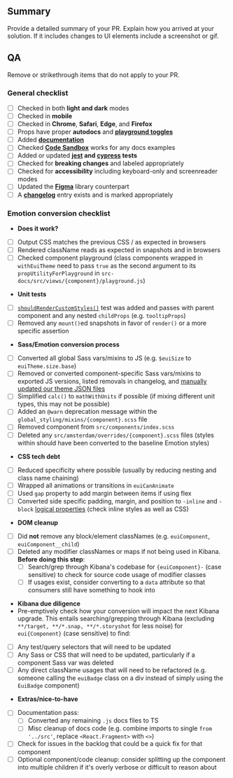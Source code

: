 ## Summary

Provide a detailed summary of your PR. Explain how you arrived at your solution. If it includes changes to UI elements include a screenshot or gif.

## QA

Remove or strikethrough items that do not apply to your PR.

### General checklist

- [ ] Checked in both **light and dark** modes
- [ ] Checked in **mobile**
- [ ] Checked in **Chrome**, **Safari**, **Edge**, and **Firefox**
- [ ] Props have proper **autodocs** and **[playground toggles](https://github.com/elastic/eui/blob/main/wiki/documentation-guidelines.md#adding-playground-toggles)**
- [ ] Added **[documentation](https://github.com/elastic/eui/blob/main/wiki/documentation-guidelines.md)**
- [ ] Checked **[Code Sandbox](https://codesandbox.io/)** works for any docs examples
- [ ] Added or updated **[jest](https://github.com/elastic/eui/blob/main/wiki/testing.md) and [cypress](https://github.com/elastic/eui/blob/main/wiki/cypress-testing.md) tests**
- [ ] Checked for **breaking changes** and labeled appropriately
- [ ] Checked for **accessibility** including keyboard-only and screenreader modes
- [ ] Updated the **[Figma](https://www.figma.com/community/file/964536385682658129)** library counterpart
- [ ] A **[changelog](https://github.com/elastic/eui/blob/main/wiki/documentation-guidelines.md#changelog)** entry exists and is marked appropriately

### Emotion conversion checklist

- **Does it work?**
- [ ] Output CSS matches the previous CSS / as expected in browsers
- [ ] Rendered className reads as expected in snapshots and in browsers
- [ ] Checked component playground (class components wrapped in `withEuiTheme` need to pass `true` as the second argument to its `propUtilityForPlayground` in `src-docs/src/views/{component}/playground.js`)
&nbsp;
- **Unit tests**
- [ ] [`shouldRenderCustomStyles()`](https://github.com/elastic/eui/blob/6054e9b8310bdb106371c0c9ff8bc48e3e0e594b/src/test/internal/render_custom_styles.tsx) test was added and passes with parent component and any nested `childProps` (e.g. `tooltipProps`)
- [ ] Removed any `mount()`ed snapshots in favor of `render()` or a more specific assertion
&nbsp;
- **Sass/Emotion conversion process**
- [ ] Converted all global Sass vars/mixins to JS (e.g. `$euiSize` to `euiTheme.size.base`)
- [ ] Removed or converted component-specific Sass vars/mixins to exported JS versions, listed removals in changelog, and [manually updated our theme JSON files](https://github.com/elastic/eui/tree/main/src-docs/src/views/theme/_json)
- [ ] Simplified `calc()` to `mathWithUnits` if possible (if mixing different unit types, this may not be possible)
- [ ] Added an `@warn` deprecation message within the `global_styling/mixins/{component}.scss` file
- [ ] Removed component from `src/components/index.scss`
- [ ] Deleted any `src/amsterdam/overrides/{component}.scss` files (styles within should have been converted to the baseline Emotion styles)
&nbsp;
- **CSS tech debt**
- [ ] Reduced specificity where possible (usually by reducing nesting and class name chaining)
- [ ] Wrapped all animations or transitions in `euiCanAnimate`
- [ ] Used `gap` property to add margin between items if using flex
- [ ] Converted side specific padding, margin, and position to `-inline` and `-block` [logical properties](https://developer.mozilla.org/en-US/docs/Web/CSS/CSS_Logical_Properties) (check inline styles as well as CSS)
&nbsp;
- **DOM cleanup**
- [ ] Did **not** remove any block/element classNames (e.g. `euiComponent`, `euiComponent__child`)
- [ ] Deleted any modifier classNames or maps if not being used in Kibana. **Before doing this step**:
    - [ ] Search/grep through Kibana's codebase for `{euiComponent}-` (case sensitive) to check for source code usage of modifier classes
    - [ ] If usages exist, consider converting to a `data` attribute so that consumers still have something to hook into
&nbsp;
- **Kibana due diligence**
- Pre-emptively check how your conversion will impact the next Kibana upgrade. This entails searching/grepping through Kibana (excluding `**/target, **/*.snap, **/*.storyshot` for less noise) for `eui{Component}` (case sensitive) to find:
- [ ] Any test/query selectors that will need to be updated
- [ ] Any Sass or CSS that will need to be updated, particularly if a component Sass var was deleted
- [ ] Any direct className usages that will need to be refactored (e.g. someone calling the `euiBadge` class on a div instead of simply using the `EuiBadge` component)
&nbsp;
- **Extras/nice-to-have**
- [ ] Documentation pass:
    - [ ] Converted any remaining `.js` docs files to TS
    - [ ] Misc cleanup of docs code (e.g. combine imports to single `from '../src'`, replace `<React.Fragment>` with `<>`)
- [ ] Check for issues in the backlog that could be a quick fix for that component
- [ ] Optional component/code cleanup: consider splitting up the component into multiple children if it's overly verbose or difficult to reason about

